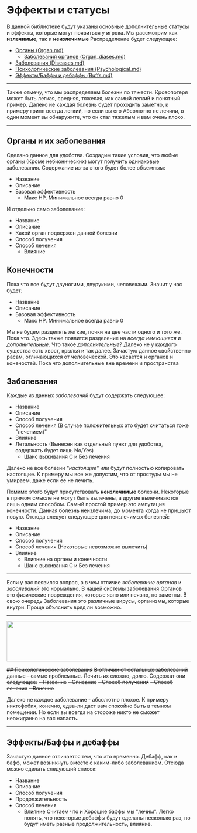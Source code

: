 # Эффекты и статусы
В данной библиотеке будут указаны основные дополнительные статусы и эффекты, которые могут появиться у игрока.
Мы рассмотрим как **излечимые**, так и **неизлечимые**
Распределение будет следующее:
- [Органы (Organ.md)](https://codeberg.org/themanyfaceddemon/DM-Bot/src/branch/master/Libriary_Of_Ruina%20-%20DB/Organ.md)
	- [Заболевания органов (Organ_diases.md)](https://codeberg.org/themanyfaceddemon/DM-Bot/src/branch/master/Libriary_Of_Ruina%20-%20DB/Organ_diases.md)
- [Заболевания (Diseases.md)](https://codeberg.org/themanyfaceddemon/DM-Bot/src/branch/master/Libriary_Of_Ruina%20-%20DB/Diseases.md)
- [Психологические заболевания (Psychological.md)](https://codeberg.org/themanyfaceddemon/DM-Bot/src/branch/master/Libriary_Of_Ruina%20-%20DB/Psychological.md)
- [Эффекты/Баффы и дебаффы (Buffs.md)](https://codeberg.org/themanyfaceddemon/DM-Bot/src/branch/master/Libriary_Of_Ruina%20-%20DB/Buffs.md)

---

Также отмечу, что мы распределяем болезни по тяжести. Кровопотеря может быть легкая, средняя, тяжелая, как самый легкий и понятный пример. Далеко не каждая болезнь будет проходить заметно, к примеру грипп всегда легкий, но если вы его Абсолютно не лечили, в один момент вы обнаружите, что он стал тяжелым и вам очень плохо.

---


## Органы и их заболевания 
Сделано данное для удобства. Создадим такие условия, что любые органы (Кроме небионических) могут получить одинаковые заболевания. 
Содержание из-за этого будет более объемным:
- Название
- Описание
- Базовая эффективность
	- Макс HP. Минимальное всегда равно 0

И отдельно само заболевание:
- Название
- Описание
- Какой орган подвержен данной болезни
- Способ получения
- Способ лечения
	- Влияние

## Конечности
Пока что все будут двуногими, двурукими, человеками. Значит у нас будет:
- Название
- Описание
- Базовая эффективность
	- Макс HP. Минимальное всегда равно 0

Мы не будем разделять легкие, почки на две части одного и того же. Пока что.
Здесь также появится разделение на *всегда имеющиеся* и *дополнительные*. Что такое *дополнительные*? 
Далеко не у каждого существа есть хвост, крылья и так далее. Зачастую данное свойственно расам, отличающихся от человеческой. Это касается и органов и конечостей.
Пока что дополнительные вне времени и пространства
## Заболевания 
Каждые из данных *заболеваний* будут содержать следующее:
- Название
- Описание
- Способ получения
- Способ лечения (В случае положительных это будет считаться тоже "лечением)"
- Влияние
- Летальность (Вынесен как отдельный пункт для удобства, содержать будет лишь No/Yes)
	- Шанс выживания С и Без лечения

Далеко не все болезни *"настоящие"* или будут полностью копировать настоящие. К примеру мы все же допустим, что от простуды мы не умираем, даже если ее не лечить.

Помимо этого будут присутствовать **неизлечимые** болезни. Некоторые в прямом смысле не могут быть вылечены, а другие вылечиваются лишь одним способом.
Самый простой пример это ампутация конечности. Данная болезнь неизлечима, до момента когда не пришьют новую. 
Отсюда следует следующее для неизлечимых болезней:
- Название
- Описание
- Способ получения
- Способ лечения (Некоторые невозможно вылечить)
- Влияние 
	- Влияние на органы и конечности
	- Шанс выживания С и Без лечения
---

Если у вас появился вопрос, а в чем отличие *заболевание органов* и *заболеваний* это нормально. В нашей системы заболевания Органов это физические повреждения, которые явно или неявно, но заметны. В свою очередь Заболевания это различные вирусы, организмы, которые внутри. Проще объяснить вряд ли возможно.	

---
<p align="center"> <img alt="Banner" width="1128" height="110" src="https://codeberg.org/themanyfaceddemon/DM-Bot/raw/branch/master/Sprites.DM-Bot/in_process_banner2.png" /></p>

~~## Психологические заболевания~~
~~В отличии от остальных заболеваний данные - самые проблемные. Лечить их сложно, долго.~~
~~Содержат они следующее:~~
	~~- Название~~
	~~- Описание~~
	~~- Способ получения~~
	~~- Способ лечения~~
	~~- Влияние~~
	
Далеко не каждое заболевание - абсолютно плохое. К примеру никтофобия, конечно, едва-ли даст вам спокойно быть в темном помещении. Но если вы всегда на стороже никто не сможет неожиданно на вас напасть. 

---

## Эффекты/Баффы и дебаффы
Зачастую данное отличается тем, что это временно. Дебафф, как и бафф, может возникнуть вместе с каким-либо заболеванием. Отсюда можно сделать следующий список:
- Название
- Описание
- Способ получения
- Продолжительность
- Способ лечения
	- Влияние
Считаем что и Хорошие баффы мы "лечим". Легко понять, что некоторые дебаффы будут сделаны несколько раз, но будут иметь разные продолжительность, влияние.
